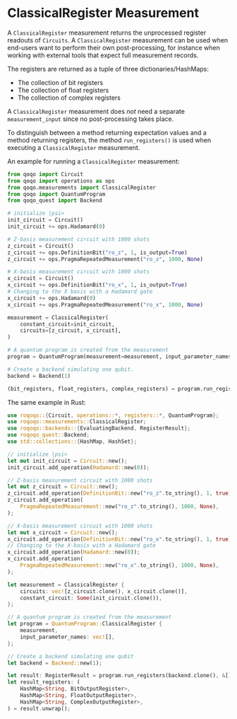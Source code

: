 # ClassicalRegister Measurement

A `ClassicalRegister` measurement returns the unprocessed register readouts of `Circuits`. 
A `ClassicalRegister` measurement can be used when end-users want to perform their own post-processing, for instance when working with external tools that expect full measurement records. 
 
The registers are returned as a tuple of three dictionaries/HashMaps: 

* The collection of bit registers
* The collection of float registers
* The collection of complex registers

A `ClassicalRegister` measurement does _not_ need a separate `measurement_input` since no post-processing takes place.

To distinguish between a method returning expectation values and a method returning registers, the method `run_registers()` is used when executing a `ClassicalRegister` measurement.

An example for running a `ClassicalRegister` measurement:

```python
from qoqo import Circuit
from qoqo import operations as ops
from qoqo.measurements import ClassicalRegister
from qoqo import QuantumProgram
from qoqo_quest import Backend

# initialize |psi>
init_circuit = Circuit()
init_circuit += ops.Hadamard(0)

# Z-basis measurement circuit with 1000 shots
z_circuit = Circuit()
z_circuit += ops.DefinitionBit("ro_z", 1, is_output=True)
z_circuit += ops.PragmaRepeatedMeasurement("ro_z", 1000, None)

# X-basis measurement circuit with 1000 shots
x_circuit = Circuit()
x_circuit += ops.DefinitionBit("ro_x", 1, is_output=True)
# Changing to the X basis with a Hadamard gate
x_circuit += ops.Hadamard(0)
x_circuit += ops.PragmaRepeatedMeasurement("ro_x", 1000, None)

measurement = ClassicalRegister(
    constant_circuit=init_circuit,
    circuits=[z_circuit, x_circuit],
)

# A quantum program is created from the measurement
program = QuantumProgram(measurement=measurement, input_parameter_names=[])

# Create a backend simulating one qubit.
backend = Backend(1)

(bit_registers, float_registers, complex_registers) = program.run_registers(backend, [])
```

The same example in Rust:

```Rust
use roqoqo::{Circuit, operations::*, registers::*, QuantumProgram};
use roqoqo::measurements::ClassicalRegister;
use roqoqo::backends::{EvaluatingBackend, RegisterResult};
use roqoqo_quest::Backend;
use std::collections::{HashMap, HashSet};

// initialize |psi>
let mut init_circuit = Circuit::new();
init_circuit.add_operation(Hadamard::new(0));

// Z-basis measurement circuit with 1000 shots
let mut z_circuit = Circuit::new();
z_circuit.add_operation(DefinitionBit::new("ro_z".to_string(), 1, true));
z_circuit.add_operation(
    PragmaRepeatedMeasurement::new("ro_z".to_string(), 1000, None),
);

// X-basis measurement circuit with 1000 shots
let mut x_circuit = Circuit::new();
x_circuit.add_operation(DefinitionBit::new("ro_x".to_string(), 1, true));
// Changing to the X-basis with a Hadamard gate
x_circuit.add_operation(Hadamard::new(0));
x_circuit.add_operation(
    PragmaRepeatedMeasurement::new("ro_x".to_string(), 1000, None),
);

let measurement = ClassicalRegister {
    circuits: vec![z_circuit.clone(), x_circuit.clone()],
    constant_circuit: Some(init_circuit.clone()),
};

// A quantum program is created from the measurement
let program = QuantumProgram::ClassicalRegister {
    measurement,
    input_parameter_names: vec![],
};

// Create a backend simulating one qubit
let backend = Backend::new(1);

let result: RegisterResult = program.run_registers(backend.clone(), &[]);
let result_registers: (
    HashMap<String, BitOutputRegister>,
    HashMap<String, FloatOutputRegister>,
    HashMap<String, ComplexOutputRegister>,
) = result.unwrap();
```
